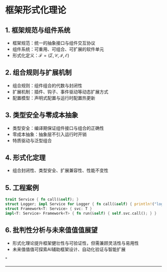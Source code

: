 ﻿# 框架形式化理论

## 1. 框架规范与组件系统

- 框架规范：统一的抽象接口与组件交互协议
- 组件系统：可重用、可组合、可扩展的软件单元
- 形式化定义：$\mathcal{F} = (\Sigma, \mathcal{C}, \mathcal{I}, \mathcal{E})$

## 2. 组合规则与扩展机制

- 组合规则：组件组合的代数与封闭性
- 扩展机制：插件、钩子、事件驱动等动态扩展方式
- 配置模型：声明式配置与运行时配置热更新

## 3. 类型安全与零成本抽象

- 类型安全：编译期保证组件接口与组合的正确性
- 零成本抽象：抽象层不引入运行时开销
- 特质驱动与泛型组合

## 4. 形式化定理

- 组合封闭性、类型安全、扩展兼容性、性能不变性

## 5. 工程案例

```rust
trait Service { fn call(&self); }
struct Logger; impl Service for Logger { fn call(&self) { println!("log"); } }
struct Framework<T: Service> { svc: T }
impl<T: Service> Framework<T> { fn run(&self) { self.svc.call(); } }
```

## 6. 批判性分析与未来值值值展望

- 形式化理论提升框架健壮性与可验证性，但需兼顾灵活性与易用性
- 未来值值值可探索AI辅助框架设计、自动化验证与智能扩展

"

---
